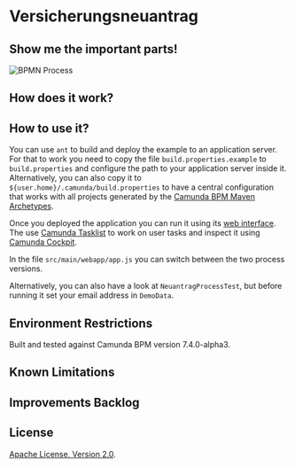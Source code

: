 Versicherungsneuantrag
======================


Show me the important parts!
----------------------------

![BPMN Process](src/main/resources/process.png)


How does it work?
-----------------


How to use it?
--------------

You can use `ant` to build and deploy the example to an application server.
For that to work you need to copy the file `build.properties.example` to `build.properties`
and configure the path to your application server inside it.
Alternatively, you can also copy it to `${user.home}/.camunda/build.properties`
to have a central configuration that works with all projects generated by the
[Camunda BPM Maven Archetypes](http://docs.camunda.org/latest/guides/user-guide/#process-applications-maven-project-templates-archetypes).

Once you deployed the application you can run it using
its [web interface](http://localhost:8080/versicherungsneuantrag/online).
The use
[Camunda Tasklist](http://docs.camunda.org/latest/guides/user-guide/#tasklist)
to work on user tasks and inspect it using
[Camunda Cockpit](http://docs.camunda.org/latest/guides/user-guide/#cockpit).

In the file `src/main/webapp/app.js` you can switch between the two process versions.

Alternatively, you can also have a look at `NeuantragProcessTest`,
but before running it set your email address in `DemoData`.  

Environment Restrictions
------------------------

Built and tested against Camunda BPM version 7.4.0-alpha3.


Known Limitations
-----------------


Improvements Backlog
--------------------


License
-------

[Apache License, Version 2.0](http://www.apache.org/licenses/LICENSE-2.0).
